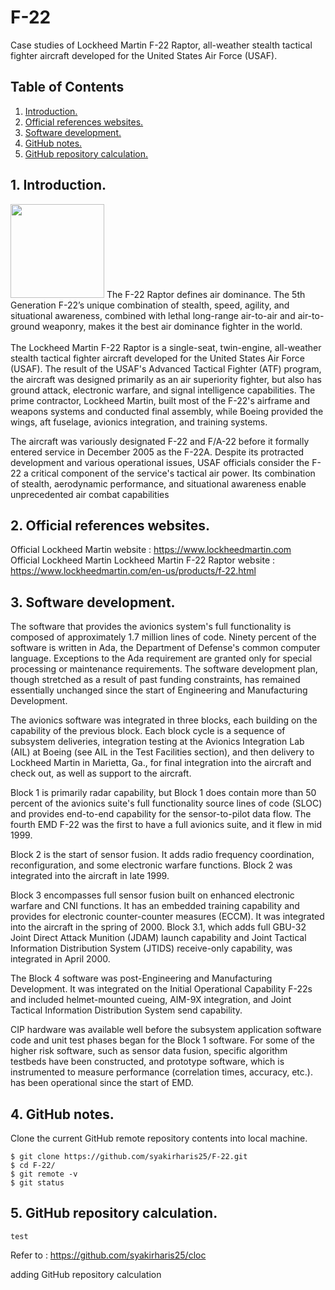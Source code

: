 # F-22
Case studies of Lockheed Martin F-22 Raptor,  all-weather stealth tactical fighter aircraft developed for the United States Air Force (USAF).

## Table of Contents
1. [Introduction.](#introduction)
2. [Official references websites.](#references)
3. [Software development.](#software)
4. [GitHub notes.](#github)
5. [GitHub repository calculation.](#calculation)

<a name="introduction"></a>
## 1. Introduction.
<img src="nodejs.png" height="150"> 
The F-22 Raptor defines air dominance. The 5th Generation F-22’s unique combination of stealth, speed, agility, and situational awareness, combined with lethal long-range air-to-air and air-to-ground weaponry, makes it the best air dominance fighter in the world.
<br /><br />
The Lockheed Martin F-22 Raptor is a single-seat, twin-engine, all-weather stealth tactical fighter aircraft developed for the United States Air Force (USAF). The result of the USAF's Advanced Tactical Fighter (ATF) program, the aircraft was designed primarily as an air superiority fighter, but also has ground attack, electronic warfare, and signal intelligence capabilities. The prime contractor, Lockheed Martin, built most of the F-22's airframe and weapons systems and conducted final assembly, while Boeing provided the wings, aft fuselage, avionics integration, and training systems.

The aircraft was variously designated F-22 and F/A-22 before it formally entered service in December 2005 as the F-22A. Despite its protracted development and various operational issues, USAF officials consider the F-22 a critical component of the service's tactical air power. Its combination of stealth, aerodynamic performance, and situational awareness enable unprecedented air combat capabilities

<a name="references"></a>
## 2. Official references websites. <br />
Official Lockheed Martin website : https://www.lockheedmartin.com <br />
Official Lockheed Martin Lockheed Martin F-22 Raptor website : https://www.lockheedmartin.com/en-us/products/f-22.html <br />

<a name="software"></a>
## 3. Software development.
The software that provides the avionics system's full functionality is composed of approximately 1.7 million lines of code. Ninety percent of the software is written in Ada, the Department of Defense's common computer language. Exceptions to the Ada requirement are granted only for special processing or maintenance requirements. The software development plan, though stretched as a result of past funding constraints, has remained essentially unchanged since the start of Engineering and Manufacturing Development.

The avionics software was integrated in three blocks, each building on the capability of the previous block. Each block cycle is a sequence of subsystem deliveries, integration testing at the Avionics Integration Lab (AIL) at Boeing (see AIL in the Test Facilities section), and then delivery to Lockheed Martin in Marietta, Ga., for final integration into the aircraft and check out, as well as support to the aircraft.

Block 1 is primarily radar capability, but Block 1 does contain more than 50 percent of the avionics suite's full functionality source lines of code (SLOC) and provides end-to-end capability for the sensor-to-pilot data flow. The fourth EMD F-22 was the first to have a full avionics suite, and it flew in mid 1999.

Block 2 is the start of sensor fusion. It adds radio frequency coordination, reconfiguration, and some electronic warfare functions. Block 2 was integrated into the aircraft in late 1999.

Block 3 encompasses full sensor fusion built on enhanced electronic warfare and CNI functions. It has an embedded training capability and provides for electronic counter-counter measures (ECCM). It was integrated into the aircraft in the spring of 2000. Block 3.1, which adds full GBU-32 Joint Direct Attack Munition (JDAM) launch capability and Joint Tactical Information Distribution System (JTIDS) receive-only capability, was integrated in April 2000.

The Block 4 software was post-Engineering and Manufacturing Development. It was integrated on the Initial Operational Capability F-22s and included helmet-mounted cueing, AIM-9X integration, and Joint Tactical Information Distribution System send capability.

CIP hardware was available well before the subsystem application software code and unit test phases began for the Block 1 software. For some of the higher risk software, such as sensor data fusion, specific algorithm testbeds have been constructed, and prototype software, which is instrumented to measure performance (correlation times, accuracy, etc.). has been operational since the start of EMD.

<a name="github"></a>
## 4. GitHub notes.
Clone the current GitHub remote repository contents into local machine.
```
$ git clone https://github.com/syakirharis25/F-22.git
$ cd F-22/
$ git remote -v
$ git status
```

<a name="calculation"></a>
## 5. GitHub repository calculation.
```
test
```
Refer to : https://github.com/syakirharis25/cloc

adding GitHub repository calculation
